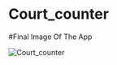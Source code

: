 # Court_counter

#Final Image Of The App 


![Court_counter](https://user-images.githubusercontent.com/66213227/122424282-37a7cb00-cfac-11eb-9dbe-6e604f24a416.jpeg)
